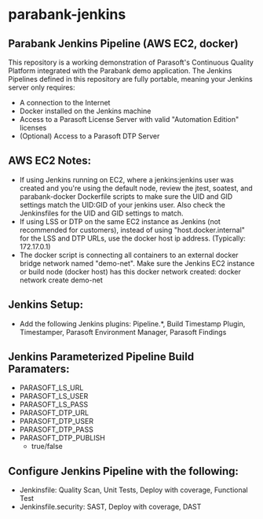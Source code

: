 # parabank-jenkins
## Parabank Jenkins Pipeline (AWS EC2, docker)
This repository is a working demonstration of Parasoft's Continuous Quality Platform integrated with the Parabank demo application.  The Jenkins Pipelines defined in this repository are fully portable, meaning your Jenkins server only requires:
- A connection to the Internet
- Docker installed on the Jenkins machine
- Access to a Parasoft License Server with valid "Automation Edition" licenses
- (Optional) Access to a Parasoft DTP Server

## AWS EC2 Notes:
- If using Jenkins running on EC2, where a jenkins:jenkins user was created and you're using the default node, review the jtest, soatest, and parabank-docker Dockerfile scripts to make sure the UID and GID settings match the UID:GID of your jenkins user.  Also check the Jenkinsfiles for the UID and GID settings to match.
- If using LSS or DTP on the same EC2 instance as Jenkins (not recommended for customers), instead of using "host.docker.internal" for the LSS and DTP URLs, use the docker host ip address.  (Typically: 172.17.0.1)
- The docker script is connecting all containers to an external docker bridge network named "demo-net".  Make sure the Jenkins EC2 instance or build node (docker host) has this docker network created: docker network create demo-net

## Jenkins Setup:
- Add the following Jenkins plugins: Pipeline.*, Build Timestamp Plugin, Timestamper, Parasoft Environment Manager, Parasoft Findings

## Jenkins Parameterized Pipeline Build Paramaters:
- PARASOFT_LS_URL
- PARASOFT_LS_USER
- PARASOFT_LS_PASS
- PARASOFT_DTP_URL
- PARASOFT_DTP_USER
- PARASOFT_DTP_PASS
- PARASOFT_DTP_PUBLISH
    - true/false

## Configure Jenkins Pipeline with the following:
- Jenkinsfile: Quality Scan, Unit Tests, Deploy with coverage, Functional Test
- Jenkinsfile.security: SAST, Deploy with coverage, DAST